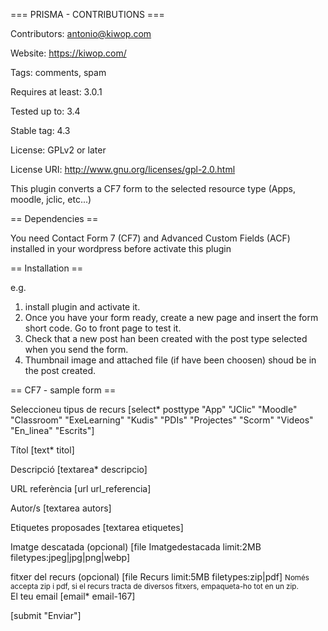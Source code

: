 === PRISMA - CONTRIBUTIONS ===

Contributors: antonio@kiwop.com

Website: https://kiwop.com/

Tags: comments, spam

Requires at least: 3.0.1

Tested up to: 3.4

Stable tag: 4.3

License: GPLv2 or later

License URI: http://www.gnu.org/licenses/gpl-2.0.html


This plugin converts a CF7 form to the selected resource type (Apps, moodle, jclic, etc...)

== Dependencies ==

 You need Contact Form 7 (CF7) and Advanced Custom Fields (ACF) installed in your wordpress before activate this plugin

== Installation ==

e.g.

1. install plugin and activate it.
2. Once you have your form ready, create a new page and insert the form short code. Go to front page to test it.
3. Check that a new post han been created with the post type selected when you send the form.
4. Thumbnail image and attached file (if have been choosen) shoud be in the post created.


== CF7 - sample form ==

<label> Seleccioneu tipus de recurs
    [select* posttype "App" "JClic" "Moodle" "Classroom" "ExeLearning" "Kudis" "PDIs" "Projectes" "Scorm" "Videos" "En_linea" "Escrits"]
</label>

<label> Títol [text* titol] </label>

<label> Descripció [textarea* descripcio] </label>

<label> URL referència [url url_referencia] </label>

<label> Autor/s
    [textarea autors] </label>

<label> Etiquetes proposades
    [textarea etiquetes] </label>

<label> Imatge descatada (opcional)
[file Imatgedestacada limit:2MB filetypes:jpeg|jpg|png|webp] </label>

<label> fitxer del recurs (opcional)
[file Recurs limit:5MB filetypes:zip|pdf] </label>
<small>Només accepta zip i pdf, si el recurs tracta de diversos fitxers, empaqueta-ho tot en un zip.</small>
<br />
<label> El teu email [email* email-167] </label>

[submit "Enviar"]
